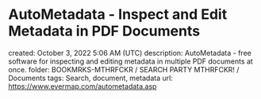 # AutoMetadata - Inspect and Edit Metadata in PDF Documents

created: October 3, 2022 5:06 AM (UTC)
description: AutoMetadata - free software for inspecting and editing metadata in multiple PDF documents at once.
folder: BOOKMRKS-MTHRFCKR / SEARCH PARTY MTHRFCKR! / Documents
tags: Search, document, metadata
url: https://www.evermap.com/autometadata.asp